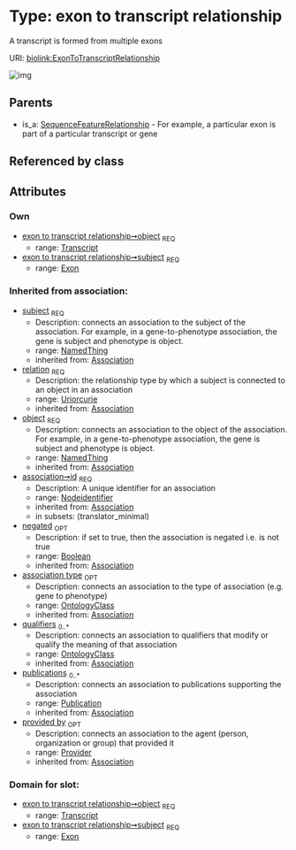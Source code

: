 
# Type: exon to transcript relationship


A transcript is formed from multiple exons

URI: [biolink:ExonToTranscriptRelationship](https://w3id.org/biolink/vocab/ExonToTranscriptRelationship)


![img](http://yuml.me/diagram/nofunky;dir:TB/class/[Transcript],[SequenceFeatureRelationship],[Publication],[Provider],[OntologyClass],[Provider]<provided%20by(i)%200..1-%20[ExonToTranscriptRelationship&#124;relation(i):uriorcurie;id(i):nodeidentifier;negated(i):boolean%20%3F],[Publication]<publications(i)%200..*-%20[ExonToTranscriptRelationship],[OntologyClass]<qualifiers(i)%200..*-%20[ExonToTranscriptRelationship],[OntologyClass]<association%20type(i)%200..1-%20[ExonToTranscriptRelationship],[Transcript]<object%201..1-%20[ExonToTranscriptRelationship],[Exon]<subject%201..1-%20[ExonToTranscriptRelationship],[SequenceFeatureRelationship]^-[ExonToTranscriptRelationship],[Exon])

## Parents

 *  is_a: [SequenceFeatureRelationship](SequenceFeatureRelationship.md) - For example, a particular exon is part of a particular transcript or gene

## Referenced by class


## Attributes


### Own

 * [exon to transcript relationship➞object](exon_to_transcript_relationship_object.md)  <sub>REQ</sub>
    * range: [Transcript](Transcript.md)
 * [exon to transcript relationship➞subject](exon_to_transcript_relationship_subject.md)  <sub>REQ</sub>
    * range: [Exon](Exon.md)

### Inherited from association:

 * [subject](subject.md)  <sub>REQ</sub>
    * Description: connects an association to the subject of the association. For example, in a gene-to-phenotype association, the gene is subject and phenotype is object.
    * range: [NamedThing](NamedThing.md)
    * inherited from: [Association](Association.md)
 * [relation](relation.md)  <sub>REQ</sub>
    * Description: the relationship type by which a subject is connected to an object in an association
    * range: [Uriorcurie](types/Uriorcurie.md)
    * inherited from: [Association](Association.md)
 * [object](object.md)  <sub>REQ</sub>
    * Description: connects an association to the object of the association. For example, in a gene-to-phenotype association, the gene is subject and phenotype is object.
    * range: [NamedThing](NamedThing.md)
    * inherited from: [Association](Association.md)
 * [association➞id](association_id.md)  <sub>REQ</sub>
    * Description: A unique identifier for an association
    * range: [Nodeidentifier](types/Nodeidentifier.md)
    * inherited from: [Association](Association.md)
    * in subsets: (translator_minimal)
 * [negated](negated.md)  <sub>OPT</sub>
    * Description: if set to true, then the association is negated i.e. is not true
    * range: [Boolean](types/Boolean.md)
    * inherited from: [Association](Association.md)
 * [association type](association_type.md)  <sub>OPT</sub>
    * Description: connects an association to the type of association (e.g. gene to phenotype)
    * range: [OntologyClass](OntologyClass.md)
    * inherited from: [Association](Association.md)
 * [qualifiers](qualifiers.md)  <sub>0..*</sub>
    * Description: connects an association to qualifiers that modify or qualify the meaning of that association
    * range: [OntologyClass](OntologyClass.md)
    * inherited from: [Association](Association.md)
 * [publications](publications.md)  <sub>0..*</sub>
    * Description: connects an association to publications supporting the association
    * range: [Publication](Publication.md)
    * inherited from: [Association](Association.md)
 * [provided by](provided_by.md)  <sub>OPT</sub>
    * Description: connects an association to the agent (person, organization or group) that provided it
    * range: [Provider](Provider.md)
    * inherited from: [Association](Association.md)

### Domain for slot:

 * [exon to transcript relationship➞object](exon_to_transcript_relationship_object.md)  <sub>REQ</sub>
    * range: [Transcript](Transcript.md)
 * [exon to transcript relationship➞subject](exon_to_transcript_relationship_subject.md)  <sub>REQ</sub>
    * range: [Exon](Exon.md)
